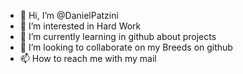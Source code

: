 - 👋 Hi, I’m @DanielPatzini
- 👀 I’m interested in Hard Work
- 🌱 I’m currently learning in github about projects
- 💞️ I’m looking to collaborate on my Breeds on github
- 📫 How to reach me with my mail                                                                                             

<!---
DanielPatzini/DanielPatzini is a ✨ special ✨ repository because its `README.md` (this file) appears on your GitHub profile.
You can click the Preview link to take a look at your changes.
--->
